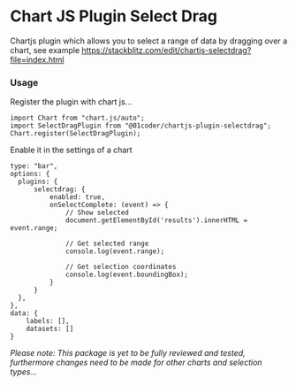 # Chart JS Plugin Select Drag
Chartjs plugin which allows you to select a range of data by dragging over a chart, see example https://stackblitz.com/edit/chartjs-selectdrag?file=index.html

### Usage

Register the plugin with chart js...
```
import Chart from "chart.js/auto";
import SelectDragPlugin from "@01coder/chartjs-plugin-selectdrag";
Chart.register(SelectDragPlugin);
```

Enable it in the settings of a chart
```
type: "bar",
options: {
  plugins: {
      selectdrag: {
          enabled: true,
          onSelectComplete: (event) => {
              // Show selected
              document.getElementById('results').innerHTML = event.range;

              // Get selected range
              console.log(event.range);
              
              // Get selection coordinates
              console.log(event.boundingBox);
          }
      }
  },
},
data: { 
    labels: [], 
    datasets: []
}
```

*Please note: This package is yet to be fully reviewed and tested, furthermore changes need to be made for other charts and selection types...*
